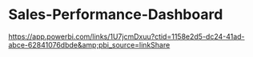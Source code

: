# Sales-Performance-Dashboard
https://app.powerbi.com/links/1U7jcmDxuu?ctid=1158e2d5-dc24-41ad-abce-62841076dbde&amp;pbi_source=linkShare
